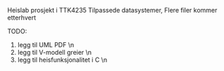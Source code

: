 Heislab prosjekt i TTK4235 Tilpassede datasystemer, Flere filer kommer etterhvert

TODO:
1. legg til UML PDF \n
2. legg til V-modell greier \n
3. legg til heisfunksjonalitet i C \n
